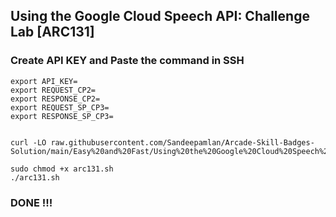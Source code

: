 ## Using the Google Cloud Speech API: Challenge Lab [ARC131]

### Create API KEY and Paste the command in SSH


```
export API_KEY=
export REQUEST_CP2=
export RESPONSE_CP2=
export REQUEST_SP_CP3=
export RESPONSE_SP_CP3=


curl -LO raw.githubusercontent.com/Sandeepamlan/Arcade-Skill-Badges-Solution/main/Easy%20and%20Fast/Using%20the%20Google%20Cloud%20Speech%20API/Using%20the%20Google%20Cloud%20Speech%20API%3A%20Challenge%20Lab/arc131.sh

sudo chmod +x arc131.sh
./arc131.sh
```

### DONE !!!
